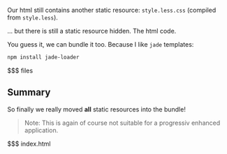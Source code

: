 Our html still contains another static resource: `style.less.css` (compiled from `style.less`).

... but there is still a static resource hidden. The html code.

You guess it, we can bundle it too. Because I like `jade` templates:

``` sh
npm install jade-loader
```

$$$ files

## Summary

So finally we really moved **all** static resources into the bundle!

> Note: This is again of course not suitable for a progressiv enhanced application.

$$$ index.html